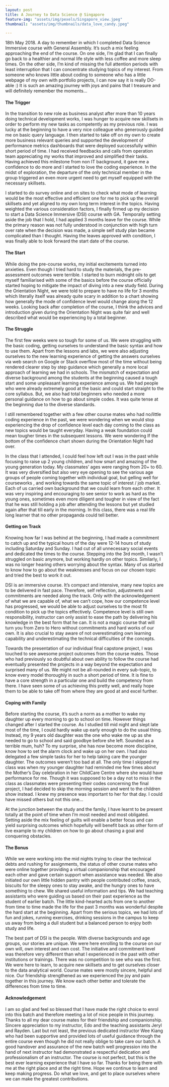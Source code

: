 ```yaml
---
layout: post
title: A Journey to Data Science @ Singapore
feature-img: "assets/img/pexels/Singapore_view.jpeg"
thumbnail: "assets/img/thumbnails/data_love_candy.jpeg"

---
```


18th May 2018. A day to remember in which I completed Data Science Immersive course with General Assembly. It’s such a mix feeling approaching the end of the course. On one side, I’m glad that I can finally go back to a healthier and normal life style with less coffee and more sleep times. On the other side, I’m kind of missing the full attention periods with least interruption that I can concentrate studying topics of my interest. From someone who knows little about coding to someone who has a little webpage of my own with portfolio projects, I can now say it is really DO-able :) It is such an amazing journey with joys and pains that I treasure and will definitely remember the moments…

#### The Trigger
In the transition to new role as business analyst after more than 10 years doing technical development works, I was hunger to acquire new skillsets in order to perform my new tasks as competently as my previous role. I was lucky at the beginning to have a very nice colleague who generously guided me on basic query language. I then started to take off on my own to create more business relevant queries and supported the development of performance metrics dashboards that were deployed successfully within short period of time. I had received feedbacks and calls from operation team appreciating my works that improved and simplified their tasks. Having achieved this milestone from non IT background, it gave me a confidence to do more and I started to love the coding experience. In the midst of exploration, the departure of the only technical member in the group triggered an even more urgent need to get myself equipped with the necessary skillsets. 

I started to do survey online and on sites to check what mode of learning would be the most effective and efficient one for me to pick up the overall skillsets and yet aligned to my own long term interest in the topics. Having weighted the various consideration factors, I finally firmed up my decision to start a Data Science Immersive (DSI) course with GA. Temporally setting aside the job that I hold, I had applied 3 months leave for the course. While the primary reason was not fully understood in conjunction with high turn over rate when the decision was made, a simple self study plan became complicated than I thought. Having the leaves approved with condition, I was finally able to look forward the start date of the course.

#### The Start
While doing the pre-course works, my initial excitements turned into anxieties. Even though I tried hard to study the materials, the pre-assessment outcomes were terrible. I started to burn midnight oils to get myself familiarised with some of the basics before the course officially started hoping to mitigate the impact of diving into a new study field. During the Orientation Night, we were told to prepare to have no life for 3 months which literally itself was already quite scary in addition to a chart showing how generally the mode of confidence level would change along the 12 weeks. Looking back after completion of the course, I think the advices and  introduction given during the Orientation Night was quite fair and well described what would be experiencing by a total beginner. 

#### The Struggle
The first few weeks were so tough for some of us. We were struggling with the basic coding, getting ourselves to understand the basic syntax and how to use them. Apart from the lessons and labs, we were also adjusting ourselves to the new learning experience of getting the answers ourselves via web search on Google or Stack overflow most of the time without being rendered clearer step by step guidance which generally a more local approach of learning we had in schools. The mismatch of expectation and diverse background among the students at the beginning caused a tough start and some unpleasant learning experience among us. We had people who were already extremely good at the basic and could start straight to the core syllabus. But, we also had total beginners who needed a more personal guidance on how to go about simple codes. It was quite tense at the beginning due to the diverse standards. 

I still remembered together with a few other course mates who had no/little coding experience in the past, we were wondering when we would stop experiencing the drop of confidence level each day coming to the class as new topics would be taught everyday. Having a weak foundation could mean tougher times in the subsequent lessons. We were wondering If the bottom of the confidence chart shown during the Orientation Night had over. 

In the class that I attended, I could feel how left out I was in the past while focusing to raise up 2 young children, and how smart and amazing of the young generation today. My classmates’ ages were ranging from 20+ to 60. It was very diversified but also very eye opening to see the various age groups of people coming together with individual goal, but gelling well for courseworks , and working towards the same topic of interest / job market. Each of us carried own background that we could learn from each other. It was very inspiring and encouraging to see senior to work as hard as the young ones, sometimes even more diligent and tougher in view of the fact that he was still holding a job after attending the lessons but yet studied again after that till early in the morning. In this class, there was a real life long learner that no other propaganda could tell better.

#### Getting on Track
Knowing how far I was behind at the beginning, I had made a commitment to catch up and the typical hours of the day were 12-14 hours of study including Saturday and Sunday. I had cut of all unnecessary social events and dedicated the times to the course. Stepping into the 3rd month, I wasn’t struggled on basic anymore, but working hardly on other topics. Similarly, I was no longer hearing others worrying about the syntax. Many of us started to know how to go about the weaknesses and focus on our chosen topic and tried the best to work it out. 

DSI is an immersive course. It’s compact and intensive, many new topics are to be delivered in fast pace. Therefore, self reflection, adjustments and commitments are needed along the track. Only with the acknowledgement of what we are capable of, what we can’t cope, how our competence level has progressed, we would be able to adjust ourselves to the most fit condition to pick up the topics effectively. Competence level is still own responsibility, instructor can only assist to ease the path by delivering his knowledge in the best form that he can. It is not a magic course that will turn you from Zero to Hero without commitments and hard works of our own. It is also crucial to stay aware of not overestimating own learning capability and underestimating the technical difficulties of the concepts.

Towards the presentation of our individual final capstone project, I was touched to see awesome project outcomes from the course mates. Those who had previously so doubtful about own ability to follow the course had eventually presented the projects in a way beyond the expectation and surprised many of us. We might not be all-rounded in every sub-topic, to know every model thoroughly in such a short period of time. It is fine to have a core strength in a particular one and build the competency from there. I have seen some of us achieving this pretty well, and really hope them to be able to take off from where they are good at and excel further.

#### Coping with Family
Before starting the course, it’s such a norm as a mother to wake my daughter up every morning to go to school on time. However things changed after I started the course. As I studied till mid night and slept late most of the time, I could hardly wake up early enough to do the usual thing. Instead, my 9 years old daughter was the one who wake me up as she needed to go to school and said goodbye before she left. Sounded as a terrible mum, huh? To my surprise, she has now become more discipline, know how to set the alarm clock and wake up on her own. I had also delegated a few simple tasks for her to help taking care the younger daughter. The outcomes weren’t too bad at all. The only time I skipped my class was when my younger daughter had reminded me few times about the Mother’s Day celebration in her ChildCare Centre where she would have performance for me. Though it was supposed to be a day not to miss in the class as classmates were presenting their codes concerning the final project, I had decided to skip the morning session and went to the children show instead. I knew my presence was important to her for that day. I could have missed others but not this one…

At the junction between the study and the family, I have learnt to be present totally at the point of time when I’m most needed and most obligated. Setting aside the mix feeling of guilts will enable a better focus and can yield surprising outcomes which hopefully will benefit back as other form of live example to my children on how to go about chasing a goal and conquering obstacles.

#### The Bonus
While we were working into the mid nights trying to clear the technical debts and rushing for assignments, the status of other course mates who were online together providing a virtual companionship that encouraged each other and gave certain support when assistance was needed. We also initiated our own little hidden pantry with people contributed coffee, snack, biscuits for the sleepy ones to stay awake, and the hungry ones to have something to chew. We shared useful information and tips. We had teaching assistants who were guiding us based on their past experience as the student of earlier batch. The little kind-hearted acts from one to another from time to time made the life for the past 3 months was wonderful despite the hard start at the beginning. Apart from the serious topics, we had lots of fun and jokes, running exercises, drinking sessions in the campus to keep us away from being a dull student but a balanced person to enjoy both study and life. 

The best part of DSI is the people. With diverse backgrounds and age groups, our stories are unique. We were here enrolling to the course on our own will, own interest and own cost. The initiative and commitment level was therefore very different than what I experienced in the past with other institutions or trainings. There was no competition to see who was the first. We were here to learn, to acquire new skillsets and to get ourselves closer to the data analytical world. Course mates were mostly sincere, helpful and nice. Our friendship strengthened as we experienced the joy and pain together in this journey. We know each other better and tolerate the differences from time to time. 

#### Acknowledgement
I am so glad and feel so blessed that I have made the right choice to enrol into this batch and therefore meeting a lot of nice people in this journey. Thanks to all my dear course mates for their friendship and companionship. Sincere appreciation to  my instructor, Edo and the teaching assistants Jeryl and Rayden. Last but not least, the previous dedicated instructor Wee Kiang who had been supportive and provided lots of useful guidance through the entire course even though he did not really oblige to take care our batch. A good handover and assurance of the new batch well progression into the hand of next instructor had demonstrated a respectful dedication and professionalism of an instructor.  The course is not perfect, but this is the best ever learning experience that I have so far. Thanks for being there with me at the right place and at the right time. Hope we continue to learn and  keep making progress. Do what we love, and get to place ourselves where we can make the greatest contributions.

